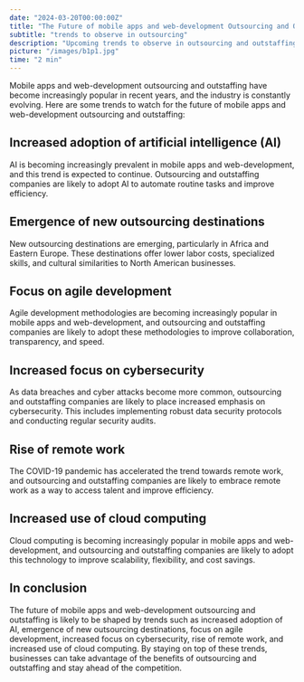 ```yaml
---
date: "2024-03-20T00:00:00Z"
title: "The Future of mobile apps and web-development Outsourcing and Outstaffing: Trends to Watch"
subtitle: "trends to observe in outsourcing"
description: "Upcoming trends to observe in outsourcing and outstaffing for mobile apps and web-development."
picture: "/images/b1p1.jpg"
time: "2 min"
---
```

Mobile apps and web-development outsourcing and outstaffing have become increasingly popular in recent years, and the industry is constantly evolving. Here are some trends to watch for the future of mobile apps and web-development outsourcing and outstaffing:

## Increased adoption of artificial intelligence (AI)
AI is becoming increasingly prevalent in mobile apps and web-development, and this trend is expected to continue. Outsourcing and outstaffing companies are likely to adopt AI to automate routine tasks and improve efficiency.

## Emergence of new outsourcing destinations
New outsourcing destinations are emerging, particularly in Africa and Eastern Europe. These destinations offer lower labor costs, specialized skills, and cultural similarities to North American businesses.

## Focus on agile development
Agile development methodologies are becoming increasingly popular in mobile apps and web-development, and outsourcing and outstaffing companies are likely to adopt these methodologies to improve collaboration, transparency, and speed.

## Increased focus on cybersecurity
As data breaches and cyber attacks become more common, outsourcing and outstaffing companies are likely to place increased emphasis on cybersecurity. This includes implementing robust data security protocols and conducting regular security audits.

## Rise of remote work
The COVID-19 pandemic has accelerated the trend towards remote work, and outsourcing and outstaffing companies are likely to embrace remote work as a way to access talent and improve efficiency.

## Increased use of cloud computing
Cloud computing is becoming increasingly popular in mobile apps and web-development, and outsourcing and outstaffing companies are likely to adopt this technology to improve scalability, flexibility, and cost savings.

## In conclusion 
The future of mobile apps and web-development outsourcing and outstaffing is likely to be shaped by trends such as increased adoption of AI, emergence of new outsourcing destinations, focus on agile development, increased focus on cybersecurity, rise of remote work, and increased use of cloud computing. By staying on top of these trends, businesses can take advantage of the benefits of outsourcing and outstaffing and stay ahead of the competition.
